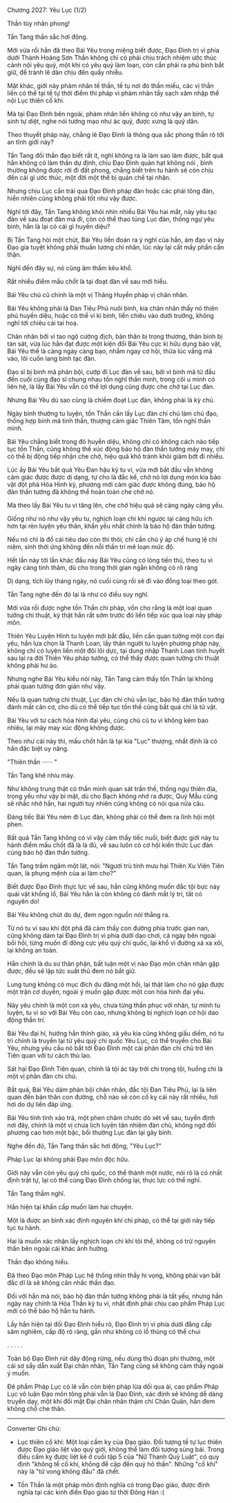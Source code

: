 




Chương 2027: Yêu Lục (1/2)


Thần tùy nhân phong!

Tần Tang thần sắc hơi động.

Mới vừa rồi hắn đã theo Bái Yêu trong miệng biết được, Đạo Đình trị vì phía dưới Thành Hoàng Sơn Thần không chỉ có phải chịu trách nhiệm ước thúc cảnh nội yêu quỷ, một khi có yêu quỷ làm loạn, còn cần phái ra phủ binh bắt giữ, để tránh lê dân chịu đến quấy nhiễu.

Mặt khác, giới này phàm nhân tế thần, tề tụ nơi đó thần miếu, các vị thần liền có thể tại tế tự thời điểm thi pháp vì phàm nhân tẩy sạch xâm nhập thể nội Lục thiên cố khí.

Mà tại Đạo Đình bên ngoài, phàm nhân liền không có như vậy an bình, tự sinh tự diệt, nghe nói tướng mạo như ác quỷ, được xưng là quỷ dân.

Theo thuyết pháp này, chẳng lẽ Đạo Đình là thông qua sắc phong thần rõ tới an tĩnh giới này?

Tần Tang đối thần đạo biết rất ít, nghĩ không ra là làm sao làm được, bất quá hắn không có làm thần dự định, chịu Đạo Đình quản hạt không nói , bình thường không được rời đi đất phong, chẳng biết trên tu hành sẽ còn chịu đến cái gì ước thúc, một đời một thế bị quản chế tại nhân.

Nhưng chịu Lục cần trải qua Đạo Đình pháp đàn hoặc các phái tông đàn, hiển nhiên cũng không phải tốt như vậy được.

Nghĩ tới đây, Tần Tang không khỏi nhìn nhiều Bái Yêu hai mắt, này yêu tạc đàn về sau đoạt đàn mà đi, còn có thể thao túng Lục đàn, thống ngự yêu binh, hẳn là lại có cái gì huyền diệu?

Bị Tần Tang hỏi một chút, Bái Yêu liền đoán ra ý nghĩ của hắn, ám đạo vị này Đạo gia tuyệt không phải thuần lương chi nhân, lúc này lại cất mấy phần cẩn thận.

Nghĩ đến đây sự, nó cũng âm thầm kêu khổ.

Rất nhiều điểm mấu chốt là tại đoạt đàn về sau mới hiểu.

Bái Yêu chủ cũ chính là một vị Thăng Huyền pháp vị chân nhân.

Bái Yêu không phải là Đan Tiêu Phủ nuôi binh, kia chân nhân thấy nó thiên phú huyền diệu, hoặc có thể vì kì binh, liền chiêu vào dưới trướng, không nghĩ tới chiêu cái tai hoạ.

Chân nhân bởi vì tao ngộ cường địch, bản thân bị trọng thương, thân binh bị tàn sát, vừa lúc hắn đạt được một kiện đối Bái Yêu cực kì hữu dụng bảo vật, Bái Yêu thế là càng ngày càng bạo, nhắm ngay cơ hội, thừa lúc vắng mà vào, lôi cuốn lang binh tạc đàn.

Đạo sĩ bị binh mã phản bội, cướp đi Lục đàn về sau, bởi vì binh mã từ đầu đến cuối cùng đạo sĩ chung nhau tồn nghĩ thần minh, trong cõi u minh có liên hệ, là lấy Bái Yêu vẫn có thể lợi dụng cũng được che chở tại Lục đàn.

Nhưng Bái Yêu dù sao cũng là chiếm đoạt Lục đàn, không phải là kỳ chủ.

Ngày bình thường tu luyện, tồn Thần cần lấy Lục đàn chi chủ làm chủ đạo, thống hợp binh mã tinh thần, thượng cảm giác Thiên Tâm, tồn nghĩ thần minh.

Bái Yêu chẳng biết trong đó huyền diệu, không chỉ có không cách nào tiếp tục tồn Thần, cũng không thể xúc động bảo hộ đàn thần tướng mảy may, chỉ có thể bị động tiếp nhận che chở, hiệu quả khó tránh khỏi giảm bớt đi nhiều.

Lúc ấy Bái Yêu bất quá Yêu Đan hậu kỳ tu vi, vừa mới bắt đầu vẫn không cảm giác được được dị dạng, tự cho là đắc kế, chờ nó lợi dụng món kia bảo vật đột phá Hóa Hình kỳ, phương mới cảm giác được không đúng, bảo hộ đàn thần tướng đã không thể hoàn toàn che chở nó.

Mà theo lấy Bái Yêu tu vi tăng lên, che chở hiệu quả sẽ càng ngày càng yếu.

Giống như nó như vậy yêu tu, nghịch loạn chi khí ngược lại càng hữu ích hơn tại rèn luyện yêu thân, khẩn yếu nhất chính là bảo hộ đàn thần tướng.

Nếu nó chỉ là đồ cái tiêu dao còn thì thôi, chỉ cần chú ý áp chế hung lệ chi niệm, sinh thời ứng không đến nỗi thần trí mê loạn mức độ.

Hết lần này tới lần khác đầu này Bái Yêu cũng có lòng tiến thủ, theo tu vi ngày càng tinh thâm, dù cho trong thời gian ngắn không có rõ ràng

Dị dạng, tích lũy tháng ngày, nó cuối cùng rồi sẽ đi vào đồng loại theo gót.

Tần Tang nghe đến đó lại là như có điều suy nghĩ.

Mới vừa rồi được nghe tồn Thần chi pháp, vốn cho rằng là một loại quan tưởng chi thuật, kỳ thật hắn rất sớm trước đó liền tiếp xúc qua loại này pháp môn.

Thiên Yêu Luyện Hình tu luyện mới bắt đầu, liền cần quan tưởng một con đại yêu, hắn lựa chọn là Thanh Loan, lấy thân người tu luyện phương pháp này, không chỉ có luyện liền một đôi lôi dực, tại dung nhập Thanh Loan tinh huyết sau lại ra đời Thiên Yêu pháp tướng, có thể thấy được quan tưởng chi thuật không phải hư ảo.

Nhưng nghe Bái Yêu kiểu nói này, Tần Tang cảm thấy tồn Thần lại không phải quan tưởng đơn giản như vậy.

Nếu là quan tưởng chi thuật, Lục đàn chi chủ vẫn lạc, bảo hộ đàn thần tướng đánh mất căn cơ, cho dù có thể tiếp tục tồn thế cũng bất quá chỉ là tử vật.

Bái Yêu với tư cách hóa hình đại yêu, cùng chủ cũ tu vi không kém bao nhiêu, lại mảy may xúc động không được.

Theo như cái này thì, mấu chốt hẳn là tại kia "Lục" thượng, nhất định là có hắn đặc biệt uy năng.

"Thiên thần ······ "

Tần Tang khẽ nhíu mày.

Như không trung thật có thần minh quan sát trần thế, thống ngự thiên địa, trọng yếu như vậy bí mật, dù cho Bạch không nhớ ra được, Quỷ Mẫu cũng sẽ nhắc nhở hắn, hai người tuy nhiên cũng không có nói qua nửa câu.

Đáng tiếc Bái Yêu ném đi Lục đàn, không phải có thể đem ra lĩnh hội một phen.

Bất quá Tần Tang không có vì vậy cảm thấy tiếc nuối, biết được giới này tu hành điểm mấu chốt đã là là đủ, về sau luôn có cơ hội kiến thức Lục đàn cùng bảo hộ đàn thần tướng.

Tần Tang trầm ngâm một lát, nói: "Ngươi trù tính mưu hại Thiên Xu Viện Tiên quan, là phụng mệnh của ai làm cho?"

Biết được Đạo Đình thực lực về sau, hắn cũng không muốn đắc tội bực này quái vật khổng lồ, Bái Yêu hẳn là còn không có đánh mất lý trí, tất có nguyên do!

Bái Yêu không chút do dự, đem ngọn nguồn nói thẳng ra.

Từ nó tu vi sau khi đột phá đã cảm thấy con đường phía trước gian nan, cũng không dám tại Đạo Đình trị vì phía dưới dạo chơi, cả ngày bên ngoài bồi hồi, từng muốn đi đông cực yêu quỷ chi quốc, lại khổ vì đường xá xa xôi, lại không an toàn.

Hắn chính là du sư thân phận, bất luận một vị nào Đạo môn chân nhân gặp được, đều sẽ lập tức xuất thủ đem nó bắt giữ.

Lung tung không có mục đích du đãng một hồi, lại thật làm cho nó gặp được một trận cơ duyên, ngoài ý muốn gặp được một con hóa hình đại yêu.

Này yêu chính là một con xà yêu, chưa từng thần phục với nhân, tự mình tu luyện, tu vi so với Bái Yêu còn cao, nhưng không bị nghịch loạn cơ hội dao động thần trí.

Bái Yêu đại hỉ, hướng hắn thỉnh giáo, xà yêu kia cũng không giấu diếm, nó tu trì chính là truyền lại từ yêu quỷ chi quốc Yêu Lục, có thể truyền cho Bái Yêu, nhưng yêu cầu nó bắt tới Đạo Đình một cái phân đàn chi chủ trở lên Tiên quan với tư cách thù lao.

Sát hại Đạo Đình Tiên quan, chính là tội ác tày trời chi trọng tội, huống chi là một vị phân đàn chi chủ.

Bất quá, Bái Yêu dám phản bội chân nhân, đắc tội Đan Tiêu Phủ, lại là liên quan đến bản thân con đường, chỗ nào sẽ còn cố kỵ cái này rất nhiều, hơi hơi do dự liền đáp ứng.

Bái Yêu tính tình xảo trá, một phen châm chước dò xét về sau, tuyển định nơi đây, chính là một vị chưa lịch luyện tân nhiệm đàn chủ, không ngờ đối phương cao hơn một bậc, bồi thường Lục đàn lại gãy binh.

Nghe đến đó, Tần Tang thần sắc hơi động, "Yêu Lục?"

Pháp Lục lại không phải Đạo môn độc hữu.

Giới này vẫn còn yêu quỷ chi quốc, có thể thành một nước, nói rõ là có nhất định trật tự, lại có thể cùng Đạo Đình chống lại, thực lực có thể nghĩ.

Tần Tang thầm nghĩ.

Hắn hiện tại khẩn cấp muốn làm hai chuyện.

Một là được an bình xác định nguyên khí chi pháp, có thể tại giới này tiếp tục tu hành.

Hai là muốn xác nhận lấy nghịch loạn chi khí tôi thể, không có trừ nguyên thần bên ngoài cái khác ảnh hưởng.

Thần đạo không hiểu.

Đã theo Đạo môn Pháp Lục hệ thống nhìn thấy hi vọng, không phải vạn bất đắc dĩ là sẽ không cân nhắc thần đạo.

Đối với hắn mà nói, bảo hộ đàn thần tướng không phải là tất yếu, nhưng hắn ngày nay chính là Hóa Thần kỳ tu vi, nhất định phải chịu cao phẩm Pháp Lục mới có thể bảo hộ hắn tu hành.

Lấy hắn hiện tại đối Đạo Đình hiểu rõ, Đạo Đình trị vì phía dưới đẳng cấp sâm nghiêm, cấp độ rõ ràng, gần như không có lỗ thủng có thể chui

. . . . .

Toàn bộ Đạo Đình rút dây động rừng, nếu dùng thủ đoạn phi thường, một cái sơ sẩy dẫn xuất Đại chân nhân, Tần Tang cũng sẽ không cảm thấy ngoài ý muốn.

Đê phẩm Pháp Lục có lẽ vẫn còn biện pháp lừa dối qua ải, cao phẩm Pháp Lục vô luận Đạo môn tông phái vẫn là Đạo Đình, xác định sẽ không dễ dàng truyền dạy, một khi đối mặt Đại chân nhân thậm chí Chân Quân, hắn đem không chỗ che thân.

--------------------------------------
Converter Ghi chú:

- Lục thiên cố khí: Một loại cấm kỵ của Đạo giáo. Đối tượng tế tự lục thiên được Đạo giáo liệt vào quỷ giới, không thể làm đối tượng sùng bái. Trong điều cấm kỵ được liệt kê ở cuối tập 5 của "Nữ Thanh Quỷ Luật", có quy định "không tế cố khí, không đề cập đến quỷ hô thần". Những "cố khí" này là "tử vong không đầu" đã chết.

- Tồn Thần là một pháp môn định nghĩa có trong Đạo giáo, được định nghĩa tại các kinh điển Đạo giáo từ thời Đông Hán :(




